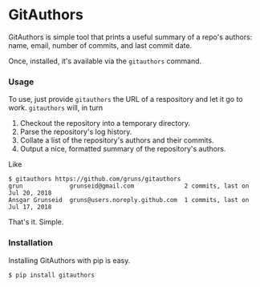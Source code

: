 # GitAuthors

GitAuthors is simple tool that prints a useful summary of a repo's authors:
name, email, number of commits, and last commit date.

Once, installed, it's available via the `gitauthors` command.


### Usage

To use, just provide `gitauthors` the URL of a respository and let it go to
work. `gitauthors` will, in turn

  1. Checkout the repository into a temporary directory.
  2. Parse the repository's log history.
  3. Collate a list of the repository's authors and their commits.
  4. Output a nice, formatted summary of the repository's authors.

Like

```
$ gitauthors https://github.com/gruns/gitauthors
grun             grunseid@gmail.com              2 commits, last on Jul 20, 2018
Ansgar Grunseid  gruns@users.noreply.github.com  1 commits, last on Jul 17, 2018
```

That's it. Simple.


### Installation

Installing GitAuthors with pip is easy.

```
$ pip install gitauthors
```